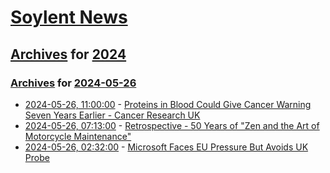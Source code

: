 # [Soylent News](../../../README.md)

## [Archives](../../index.md) for [2024](../index.md)

### [Archives](../../index.md) for [2024-05-26](index.md)

* [2024-05-26, 11:00:00](https://soylentnews.org/article.pl?sid=24/05/25/0341221&from=rss) - [Proteins in Blood Could Give Cancer Warning Seven Years Earlier - Cancer Research UK](https://soylentnews.org/article.pl?sid=24/05/25/0341221&from=rss)
* [2024-05-26, 07:13:00](https://soylentnews.org/article.pl?sid=24/05/24/2352256&from=rss) - [Retrospective - 50 Years of \"Zen and the Art of Motorcycle Maintenance\"](https://soylentnews.org/article.pl?sid=24/05/24/2352256&from=rss)
* [2024-05-26, 02:32:00](https://soylentnews.org/article.pl?sid=24/05/24/2356207&from=rss) - [Microsoft Faces EU Pressure But Avoids UK Probe](https://soylentnews.org/article.pl?sid=24/05/24/2356207&from=rss)
